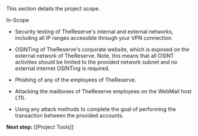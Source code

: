 
This section details the project scope.

In-Scope

- Security testing of TheReserve's internal and external networks, including all IP ranges accessible through your VPN connection.

- OSINTing of TheReserve's corporate website, which is exposed on the external network of TheReserve. Note, this means that all OSINT activities should be limited to the provided network subnet and no external internet OSINTing is required.

- Phishing of any of the employees of TheReserve.

- Attacking the mailboxes of TheReserve employees on the WebMail host (.11).

- Using any attack methods to complete the goal of performing the transaction between the provided accounts.

**Next step:** [[Project Tools]]